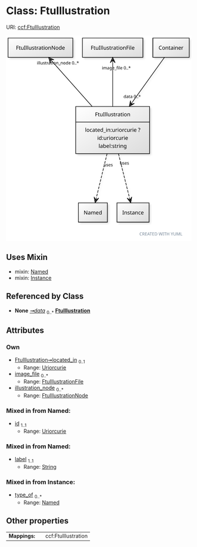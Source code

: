 
# Class: FtuIllustration



URI: [ccf:FtuIllustration](http://purl.org/ccf/FtuIllustration)


[![img](images/FtuIllustration.svg)](images/FtuIllustration.svg)

## Uses Mixin

 *  mixin: [Named](Named.md)
 *  mixin: [Instance](Instance.md)

## Referenced by Class

 *  **None** *[➞data](container__data.md)*  <sub>0..\*</sub>  **[FtuIllustration](FtuIllustration.md)**

## Attributes


### Own

 * [FtuIllustration➞located_in](FtuIllustration_located_in.md)  <sub>0..1</sub>
     * Range: [Uriorcurie](types/Uriorcurie.md)
 * [image_file](image_file.md)  <sub>0..\*</sub>
     * Range: [FtuIllustrationFile](FtuIllustrationFile.md)
 * [illustration_node](illustration_node.md)  <sub>0..\*</sub>
     * Range: [FtuIllustrationNode](FtuIllustrationNode.md)

### Mixed in from Named:

 * [id](id.md)  <sub>1..1</sub>
     * Range: [Uriorcurie](types/Uriorcurie.md)

### Mixed in from Named:

 * [label](label.md)  <sub>1..1</sub>
     * Range: [String](types/String.md)

### Mixed in from Instance:

 * [type_of](type_of.md)  <sub>0..\*</sub>
     * Range: [Named](Named.md)

## Other properties

|  |  |  |
| --- | --- | --- |
| **Mappings:** | | ccf:FtuIllustration |